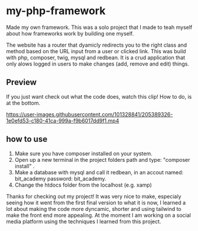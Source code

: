 # my-php-framework
Made my own framework. This was a solo project that I made to teah myself about how frameworks work by building one myself.

The website has a router that dyamicly redirects you to the right class and method based on the URL input from a user or clicked link. 
This was build with php, composer, twig, mysql and redbean.
It is a crud application that only alows logged in users to make changes (add, remove and edit) things.

## Preview

If you just want check out what the code does, watch this clip!
How to do, is at the bottom.

https://user-images.githubusercontent.com/101328841/205389326-1e0efd53-c180-41ca-999a-f9b6017dd9f1.mp4

## how to use

1. Make sure you have composer installed on your system.
2. Open up a new terminal in the project folders path and type: "composer install" .
3. Make a database with mysql and call it redbean, in an accout named: bit_academy password: bit_academy.
4. Change the htdocs folder from the localhost (e.g. xamp)  

Thanks for checking out my project!
It was very nice to make, especialy seeing how it went from the first final version to what it is now,
I learned a lot about making the code more dyncamic, shorter and using tailwind to make the front end more appealing.
At the moment I am working on a social media platform using the techniques I learned from this project.
